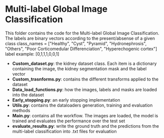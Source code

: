 
# Multi-label Global Image Classification
This folder contains the code for the Multi-label Global Image Classification.
The labels are binary vectors according to the present/absense of a given class
    class_names = ["Healthy", "Cyst", "Pyramid", "Hydronephrosis", "Others",
            "Poor Corticomedular Differenciation", "Hyperechogenic cortex"]
    label example: [0,1,1,1,0,0,1]


* **Custom_dataset.py**: the kidney dataset class. Each item is a dictionary containing the image, the kidney segmentation mask and the label vector
* **Custom_trasnforms.py**: contains the different transforms applied to the dataset
* **Data_load_functions.py**: how the images, labels and masks are loaded into the dataset
* **Early_stopping.py**: an early stopping implementation
* **Utils.py**: contains the dataloaders generation, training and evaluation methods
* **Main.py**: contains all the workflow. The images are loaded, the model is trained and evaluates the performance over the test set
* **evaluate_results.py**: write the ground truth and the predictions from the multi-label classification into .txt files for evaluation
